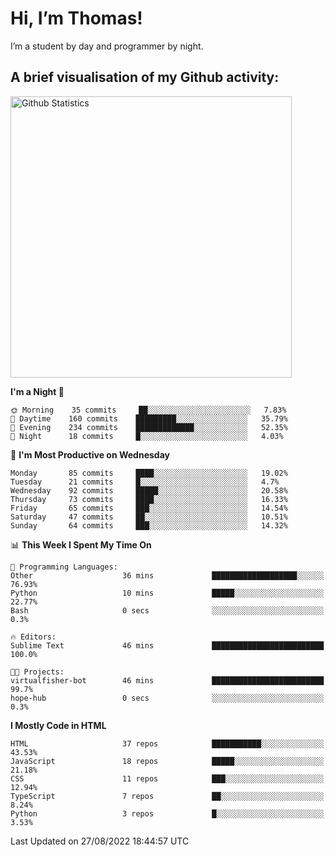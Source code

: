 # Hi, I’m Thomas!
I’m a student by day and programmer by night.

## A brief visualisation of my Github activity:

<img title="My Github Statistics" alt="Github Statistics" width="450px" src="https://github-readme-stats.vercel.app/api?username=thomasrettig&show_icons=true&include_all_commits=true&count_private=true&&hide=issues&theme=tokyonight&border_radius=6px"/>

<!--START_SECTION:waka-->
**I'm a Night 🦉** 

```text
🌞 Morning    35 commits     ██░░░░░░░░░░░░░░░░░░░░░░░   7.83% 
🌆 Daytime    160 commits    █████████░░░░░░░░░░░░░░░░   35.79% 
🌃 Evening    234 commits    █████████████░░░░░░░░░░░░   52.35% 
🌙 Night      18 commits     █░░░░░░░░░░░░░░░░░░░░░░░░   4.03%

```
📅 **I'm Most Productive on Wednesday** 

```text
Monday       85 commits     ████░░░░░░░░░░░░░░░░░░░░░   19.02% 
Tuesday      21 commits     █░░░░░░░░░░░░░░░░░░░░░░░░   4.7% 
Wednesday    92 commits     █████░░░░░░░░░░░░░░░░░░░░   20.58% 
Thursday     73 commits     ████░░░░░░░░░░░░░░░░░░░░░   16.33% 
Friday       65 commits     ███░░░░░░░░░░░░░░░░░░░░░░   14.54% 
Saturday     47 commits     ██░░░░░░░░░░░░░░░░░░░░░░░   10.51% 
Sunday       64 commits     ███░░░░░░░░░░░░░░░░░░░░░░   14.32%

```


📊 **This Week I Spent My Time On** 

```text
💬 Programming Languages: 
Other                    36 mins             ███████████████████░░░░░░   76.93% 
Python                   10 mins             █████░░░░░░░░░░░░░░░░░░░░   22.77% 
Bash                     0 secs              ░░░░░░░░░░░░░░░░░░░░░░░░░   0.3%

🔥 Editors: 
Sublime Text             46 mins             █████████████████████████   100.0%

🐱‍💻 Projects: 
virtualfisher-bot        46 mins             █████████████████████████   99.7% 
hope-hub                 0 secs              ░░░░░░░░░░░░░░░░░░░░░░░░░   0.3%

```

**I Mostly Code in HTML** 

```text
HTML                     37 repos            ███████████░░░░░░░░░░░░░░   43.53% 
JavaScript               18 repos            █████░░░░░░░░░░░░░░░░░░░░   21.18% 
CSS                      11 repos            ███░░░░░░░░░░░░░░░░░░░░░░   12.94% 
TypeScript               7 repos             ██░░░░░░░░░░░░░░░░░░░░░░░   8.24% 
Python                   3 repos             █░░░░░░░░░░░░░░░░░░░░░░░░   3.53%

```



 Last Updated on 27/08/2022 18:44:57 UTC
<!--END_SECTION:waka-->
